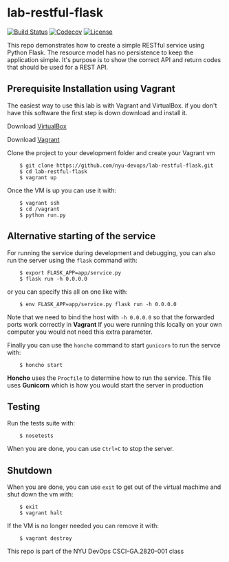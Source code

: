 # lab-restful-flask

[![Build Status](https://travis-ci.org/nyu-devops/lab-restful-flask.svg?branch=master)](https://travis-ci.org/rofrano/nyu-lab-travis-ci)
[![Codecov](https://codecov.io/gh/nyu-devops/lab-restful-flask/branch/master/graph/badge.svg)](https://codecov.io/gh/nyu-devops/lab-restful-flask)
[![License](https://img.shields.io/badge/License-Apache%202.0-blue.svg)](https://opensource.org/licenses/Apache-2.0)

This repo demonstrates how to create a simple RESTful service using Python Flask.
The resource model has no persistence to keep the application simple. It's purpose is to show the correct API and return codes that should be used for a REST API.

## Prerequisite Installation using Vagrant

The easiest way to use this lab is with Vagrant and VirtualBox. if you don't have this software the first step is down download and install it.

Download [VirtualBox](https://www.virtualbox.org/)

Download [Vagrant](https://www.vagrantup.com/)

Clone the project to your development folder and create your Vagrant vm

```
    $ git clone https://github.com/nyu-devops/lab-restful-flask.git
    $ cd lab-restful-flask
    $ vagrant up
```

Once the VM is up you can use it with:

```
    $ vagrant ssh
    $ cd /vagrant
    $ python run.py
```

## Alternative starting of the service

For running the service during development and debugging, you can also run the server
using the `flask` command with:

```
    $ export FLASK_APP=app/service.py
    $ flask run -h 0.0.0.0
```

or you can specify this all on one like with:

```
    $ env FLASK_APP=app/service.py flask run -h 0.0.0.0
```

Note that we need to bind the host with `-h 0.0.0.0` so that the forwarded ports work correctly in **Vagrant**
If you were running this locally on your own computer you would not need this extra parameter.

Finally you can use the `honcho` command to start `gunicorn` to run the servce with:

```
    $ honcho start
```

**Honcho** uses the `Procfile` to determine how to run the service. This file uses **Gunicorn** which is how you would start the server in production

## Testing

Run the tests suite with:

```
    $ nosetests
```

When you are done, you can use `Ctrl+C` to stop the server.

## Shutdown

When you are done, you can use `exit` to get out of the virtual machime and shut down the vm with:

```
    $ exit
    $ vagrant halt
```

If the VM is no longer needed you can remove it with:

```
    $ vagrant destroy
```

This repo is part of the NYU DevOps CSCI-GA.2820-001 class
